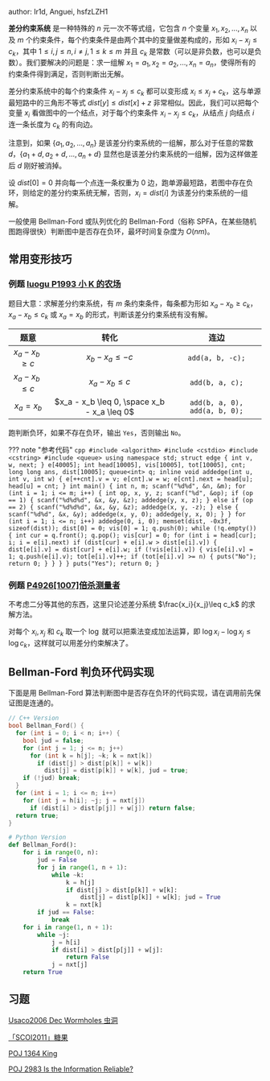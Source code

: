 author: Ir1d, Anguei, hsfzLZH1

**差分约束系统** 是一种特殊的 $n$ 元一次不等式组，它包含 $n$ 个变量 $x_1,x_2,...,x_n$ 以及 $m$ 个约束条件，每个约束条件是由两个其中的变量做差构成的，形如 $x_i-x_j\leq c_k$，其中 $1 \leq i, j \leq n, i \neq j, 1 \leq k \leq m$ 并且 $c_k$ 是常数（可以是非负数，也可以是负数）。我们要解决的问题是：求一组解 $x_1=a_1,x_2=a_2,...,x_n=a_n$，使得所有的约束条件得到满足，否则判断出无解。

差分约束系统中的每个约束条件 $x_i-x_j\leq c_k$ 都可以变形成 $x_i\leq x_j+c_k$，这与单源最短路中的三角形不等式 $dist[y]\leq dist[x]+z$ 非常相似。因此，我们可以把每个变量 $x_i$ 看做图中的一个结点，对于每个约束条件 $x_i-x_j\leq c_k$，从结点 $j$ 向结点 $i$ 连一条长度为 $c_k$ 的有向边。

注意到，如果 $\{a_1,a_2,...,a_n\}$ 是该差分约束系统的一组解，那么对于任意的常数 $d$，$\{a_1+d,a_2+d,...,a_n+d\}$ 显然也是该差分约束系统的一组解，因为这样做差后 $d$ 刚好被消掉。

设 $dist[0]=0$ 并向每一个点连一条权重为 $0$ 边，跑单源最短路，若图中存在负环，则给定的差分约束系统无解，否则，$x_i=dist[i]$ 为该差分约束系统的一组解。

一般使用 Bellman-Ford 或队列优化的 Bellman-Ford（俗称 SPFA，在某些随机图跑得很快）判断图中是否存在负环，最坏时间复杂度为 $O(nm)$。

## 常用变形技巧

### 例题 [luogu P1993 小 K 的农场](https://www.luogu.com.cn/problem/P1993)

题目大意：求解差分约束系统，有 $m$ 条约束条件，每条都为形如 $x_a-x_b\geq c_k$，$x_a-x_b\leq c_k$ 或 $x_a=x_b$ 的形式，判断该差分约束系统有没有解。

|         题意         |                      转化                     |               连边              |
| :----------------: | :-----------------------------------------: | :---------------------------: |
| $x_a - x_b \geq c$ |             $x_b - x_a \leq -c$             |        `add(a, b, -c);`       |
| $x_a - x_b \leq c$ |              $x_a - x_b \leq c$             |        `add(b, a, c);`        |
|     $x_a = x_b$    | $x_a - x_b \leq 0, \space x_b - x_a \leq 0$ | `add(b, a, 0), add(a, b, 0);` |

跑判断负环，如果不存在负环，输出 `Yes`，否则输出 `No`。

??? note "参考代码"
    ```cpp
    #include <algorithm>
    #include <cstdio>
    #include <cstring>
    #include <queue>
    using namespace std;
    struct edge {
      int v, w, next;
    } e[40005];
    int head[10005], vis[10005], tot[10005], cnt;
    long long ans, dist[10005];
    queue<int> q;
    inline void addedge(int u, int v, int w) {
      e[++cnt].v = v;
      e[cnt].w = w;
      e[cnt].next = head[u];
      head[u] = cnt;
    }
    int main() {
      int n, m;
      scanf("%d%d", &n, &m);
      for (int i = 1; i <= m; i++) {
        int op, x, y, z;
        scanf("%d", &op);
        if (op == 1) {
          scanf("%d%d%d", &x, &y, &z);
          addedge(y, x, z);
        } else if (op == 2) {
          scanf("%d%d%d", &x, &y, &z);
          addedge(x, y, -z);
        } else {
          scanf("%d%d", &x, &y);
          addedge(x, y, 0);
          addedge(y, x, 0);
        }
      }
      for (int i = 1; i <= n; i++) addedge(0, i, 0);
      memset(dist, -0x3f, sizeof(dist));
      dist[0] = 0;
      vis[0] = 1;
      q.push(0);
      while (!q.empty()) {
        int cur = q.front();
        q.pop();
        vis[cur] = 0;
        for (int i = head[cur]; i; i = e[i].next)
          if (dist[cur] + e[i].w > dist[e[i].v]) {
            dist[e[i].v] = dist[cur] + e[i].w;
            if (!vis[e[i].v]) {
              vis[e[i].v] = 1;
              q.push(e[i].v);
              tot[e[i].v]++;
              if (tot[e[i].v] >= n) {
                puts("No");
                return 0;
              }
            }
          }
      }
      puts("Yes");
      return 0;
    }
    ```

### 例题 [P4926\[1007\]倍杀测量者](https://www.luogu.com.cn/problem/P4926)

不考虑二分等其他的东西，这里只论述差分系统 $\frac{x_i}{x_j}\leq c_k$ 的求解方法。

对每个 $x_i,x_j$ 和 $c_k$ 取一个 $\log$ 就可以把乘法变成加法运算，即 $\log x_i-\log x_j \leq \log c_k$，这样就可以用差分约束解决了。

## Bellman-Ford 判负环代码实现

下面是用 Bellman-Ford 算法判断图中是否存在负环的代码实现，请在调用前先保证图是连通的。

```cpp
// C++ Version
bool Bellman_Ford() {
  for (int i = 0; i < n; i++) {
    bool jud = false;
    for (int j = 1; j <= n; j++)
      for (int k = h[j]; ~k; k = nxt[k])
        if (dist[j] > dist[p[k]] + w[k])
          dist[j] = dist[p[k]] + w[k], jud = true;
    if (!jud) break;
  }
  for (int i = 1; i <= n; i++)
    for (int j = h[i]; ~j; j = nxt[j])
      if (dist[i] > dist[p[j]] + w[j]) return false;
  return true;
}
```

```python
# Python Version
def Bellman_Ford():
    for i in range(0, n):
        jud = False
        for j in range(1, n + 1):
            while ~k:
                k = h[j]
                if dist[j] > dist[p[k]] + w[k]:
                    dist[j] = dist[p[k]] + w[k]; jud = True
                k = nxt[k]
        if jud == False:
            break
    for i in range(1, n + 1):
        while ~j:
            j = h[i]
            if dist[i] > dist[p[j]] + w[j]:
                return False
            j = nxt[j]
    return True
```

## 习题

[Usaco2006 Dec Wormholes 虫洞](https://loj.ac/problem/10085)

[「SCOI2011」糖果](https://loj.ac/problem/2436)

[POJ 1364 King](http://poj.org/problem?id=1364)

[POJ 2983 Is the Information Reliable?](http://poj.org/problem?id=2983)
